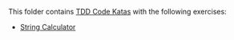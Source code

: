 This folder contains [TDD Code Katas] with the following exercises:

* [String Calculator]

[TDD Code Katas]: http://www.michael-whelan.net/code-katas-for-practicing-tdd/
[String Calculator]: string-calculator
